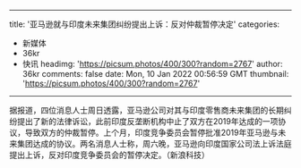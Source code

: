 
---
title: '亚马逊就与印度未来集团纠纷提出上诉：反对仲裁暂停决定'
categories: 
 - 新媒体
 - 36kr
 - 快讯
headimg: 'https://picsum.photos/400/300?random=2767'
author: 36kr
comments: false
date: Mon, 10 Jan 2022 00:56:59 GMT
thumbnail: 'https://picsum.photos/400/300?random=2767'
---

<div>   
据报道，四位消息人士周日透露，亚马逊公司对其与印度零售商未来集团的长期纠纷提出了新的法律诉讼，此前印度反垄断机构中止了双方在2019年达成的一项协议，导致双方的仲裁暂停。上个月，印度竞争委员会暂停批准2019年亚马逊与未来集团达成的协议。两名消息人士称，周六晚，亚马逊向印度国家公司法上诉法庭提出上诉，反对印度竞争委员会的暂停决定。（新浪科技）  
</div>
            